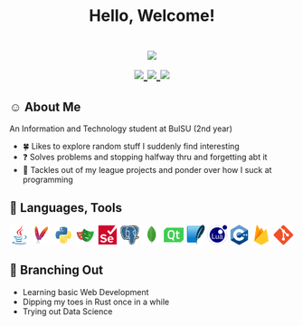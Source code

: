 <div id="header" align="center">
<h1>
  Hello, Welcome!
  <br>
  <br>
  <img src="https://c.tenor.com/W6fLyBLwKRYAAAAC/tenor.gif"/>

  <div id="socials-badges">
  <a href="https://web.facebook.com/profile.php?id=61561051551052">
    <img src="https://img.shields.io/badge/Janver Flores-blue?logo=facebook&logoColor=white&style=for-the-badge"/>
  </a>
  <a href="https://x.com/amfudmvy">
    <img src="https://img.shields.io/badge/amfudmvy-black?logo=X&logoColor=white&style=for-the-badge"/>
  </a>
  <a href="https://discord.com/channels/@me">
    <img src="https://img.shields.io/badge/cellulargreentea-blue?logo=discord&logoColor=white&style=for-the-badge"/>
  </a>
</div>
</h1>
</div>

## ☺️ About Me

An Information and Technology student at BulSU (2nd year)

- 🍀 Likes to explore random stuff I suddenly find interesting
- ❓ Solves problems and stopping halfway thru and forgetting abt it
- 🤡 Tackles out of my league projects and ponder over how I suck at programming

## 🔨 Languages, Tools

<div id="lang-tools-icons">
  <img src="https://github.com/devicons/devicon/blob/master/icons/java/java-original.svg" width="35" height="35"/>
  <img src="https://github.com/devicons/devicon/blob/master/icons/maven/maven-original.svg" width="35" height="35"/>
  <img src="https://github.com/devicons/devicon/blob/master/icons/python/python-original.svg" width="35" height="35"/>
  <img src="https://github.com/devicons/devicon/blob/master/icons/playwright/playwright-original.svg" width="35" height="35"/>
  <img src="https://github.com/devicons/devicon/blob/master/icons/selenium/selenium-original.svg" width="35" height="35"/>
  <img src="https://github.com/devicons/devicon/blob/master/icons/postgresql/postgresql-original.svg" width="35" height="35"/>
  <img src="https://github.com/devicons/devicon/blob/master/icons/mongodb/mongodb-original.svg" width="35" height="35"/>
  <img src="https://github.com/devicons/devicon/blob/master/icons/qt/qt-original.svg" width="35" height="35"/>
  <img src="https://github.com/devicons/devicon/blob/master/icons/sqlite/sqlite-original.svg" width="35" height="35"/>
  <img src="https://github.com/devicons/devicon/blob/master/icons/lua/lua-original.svg" width="35" height="35"/>
  <img src="https://github.com/devicons/devicon/blob/master/icons/cplusplus/cplusplus-original.svg" width="35" height="35"/>
  <img src="https://github.com/devicons/devicon/blob/master/icons/firebase/firebase-original.svg" width="35" height="35"/>
  <img src="https://github.com/devicons/devicon/blob/master/icons/git/git-original.svg" width="35" height="35"/>
</div>

## 🌿 Branching Out

- Learning basic Web Development
- Dipping my toes in Rust once in a while
- Trying out Data Science
